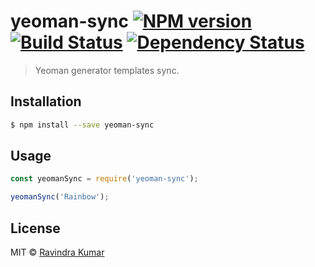 # yeoman-sync [![NPM version][npm-image]][npm-url] [![Build Status][travis-image]][travis-url] [![Dependency Status][daviddm-image]][daviddm-url]
> Yeoman generator templates sync.

## Installation

```sh
$ npm install --save yeoman-sync
```

## Usage

```js
const yeomanSync = require('yeoman-sync');

yeomanSync('Rainbow');
```
## License

MIT © [Ravindra Kumar](https://github.com/androidstarters)


[npm-image]: https://badge.fury.io/js/yeoman-sync.svg
[npm-url]: https://npmjs.org/package/yeoman-sync
[travis-image]: https://travis-ci.org/androidstarters/yeoman-sync.svg?branch=master
[travis-url]: https://travis-ci.org/androidstarters/yeoman-sync
[daviddm-image]: https://david-dm.org/androidstarters/yeoman-sync.svg?theme=shields.io
[daviddm-url]: https://david-dm.org/androidstarters/yeoman-sync
